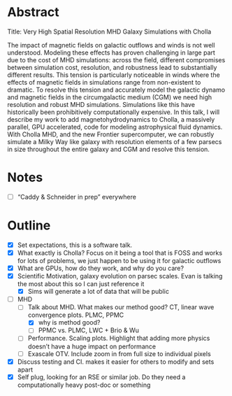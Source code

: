 # Abstract

Title: Very High Spatial Resolution MHD Galaxy Simulations with Cholla

The impact of magnetic fields on galactic outflows and winds is not well understood. Modeling these effects has proven challenging in large part due to the cost of MHD simulations: across the field, different compromises between simulation cost, resolution,  and robustness lead to substantially different results. This tension is particularly noticeable in winds where the effects of magnetic fields in simulations range from non-existent to dramatic. To resolve this tension and accurately model the galactic dynamo and magnetic fields in the circumgalactic medium (CGM) we need high resolution and robust MHD simulations. Simulations like this have historically been prohibitively computationally expensive. In this talk, I will describe my work to add magnetohydrodynamics to Cholla, a massively parallel, GPU accelerated, code for modeling astrophysical fluid dynamics. With Cholla MHD, and the new Frontier supercomputer, we can robustly simulate a Milky Way like galaxy with resolution elements of a few parsecs in size throughout the entire galaxy and CGM and resolve this tension.

# Notes

- [ ] “Caddy & Schneider in prep” everywhere

# Outline

- [x] Set expectations, this is a software talk.
- [x] What exactly is Cholla? Focus on it being a tool that is FOSS and works for lots of problems, we just happen to be using it for galactic outflows
- [x] What are GPUs, how do they work, and why do you care?
- [x] Scientific Motivation, galaxy evolution on parsec scales. Evan is talking the most about this so I can just reference it
  - [x] Sims will generate a lot of data that will be public
- [ ] MHD
  - [ ] Talk about MHD. What makes our method good? CT, linear wave convergence plots. PLMC, PPMC
    - [x] why is method good?
    - [ ] PPMC vs. PLMC, LWC + Brio & Wu
  - [ ] Performance. Scaling plots. Highlight that adding more physics doesn’t have a huge impact on performance
  - [ ] Exascale OTV. Include zoom in from full size to individual pixels
- [x] Discuss testing and CI. makes it easier for others to modify and sets apart
- [x] Self plug, looking for an RSE or similar job. Do they need a computationally heavy post-doc or something
